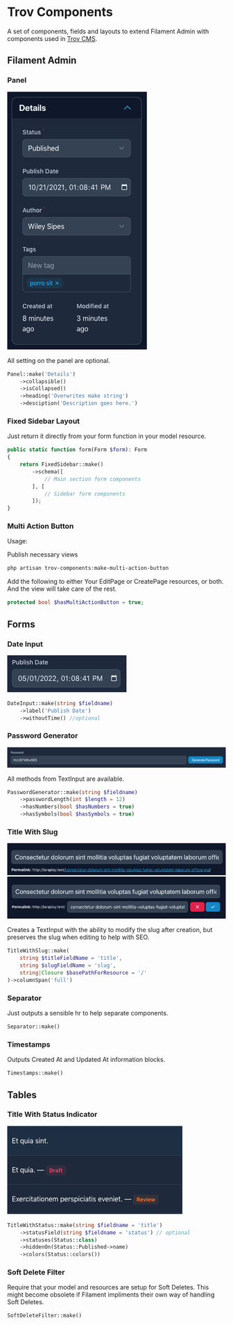 # Trov Components

A set of components, fields and layouts to extend Filament Admin with components used in [Trov CMS](https://github.com/awcodes/trov).

## Filament Admin

### **Panel**

![panel](images/panel.png)

All setting on the panel are optional.

```php
Panel::make('Details')
    ->collapsible()
    ->isCollapsed()
    ->heading('Overwrites make string')
    ->desciption('Description goes here.')
```

### **Fixed Sidebar Layout**

Just return it directly from your form function in your model resource.

```php
public static function form(Form $form): Form
{
    return FixedSidebar::make()
        ->schema([
            // Main section form components
        ], [
            // Sidebar form components
        ]);
}
```

### Multi Action Button

Usage:

Publish necessary views

```bash
php artisan trov-components:make-multi-action-button
```

Add the following to either Your EditPage or CreatePage resources, or both. And the view will take care of the rest.

```php
protected bool $hasMultiActionButton = true;
```

## Forms

### **Date Input**

![date input](images/date-input.png)

```php
DateInput::make(string $fieldname)
    ->label('Publish Date')
    ->withoutTime() //optional
```

### **Password Generator**

![password generator](images/password-generator.png)

All methods from TextInput are available.

```php
PasswordGenerator::make(string $fieldname)
    ->passwordLength(int $length = 12)
    ->hasNumbers(bool $hasNumbers = true)
    ->hasSymbols(bool $hasSymbols = true)
```

### **Title With Slug**

![title with slug](images/title-with-slug.png) ![title with slug open](images/title-with-slug-open.png)

Creates a TextInput with the ability to modify the slug after creation, but preserves the slug when editing to help with SEO.

```php
TitleWithSlug::make(
    string $titleFieldName = 'title',
    string $slugFieldName = 'slug',
    string|Closure $basePathForResource = '/'
)->columnSpan('full')
```

### **Separator**

Just outputs a sensible hr to help separate components.

```php
Separator::make()
```

### **Timestamps**

Outputs Created At and Updated At information blocks.

```php
Timestamps::make()
```

## Tables

### **Title With Status Indicator**

![title with status](images/title-with-status.png)

```php
TitleWithStatus::make(string $fieldname = 'title')
    ->statusField(string $fieldname = 'status') // optional
    ->statuses(Status::class)
    ->hiddenOn(Status::Published->name)
    ->colors(Status::colors())
```

### **Soft Delete Filter**

Require that your model and resources are setup for Soft Deletes. This might become obsolete if Filament impliments their own way of handling Soft Deletes.

```php
SoftDeleteFilter::make()
```
